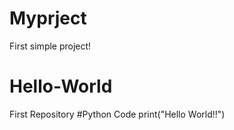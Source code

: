 # Myprject
First simple project!


# Hello-World
First Repository 
#Python Code
print("Hello World!!")
